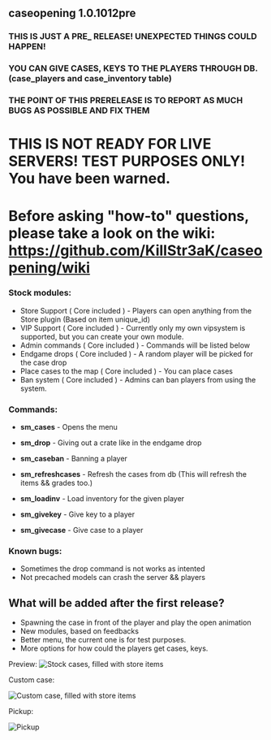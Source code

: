 ## caseopening 1.0.1012pre
### THIS IS JUST A PRE_ RELEASE! UNEXPECTED THINGS COULD HAPPEN!
### YOU CAN GIVE CASES, KEYS TO THE PLAYERS THROUGH DB. (case_players and case_inventory table)
### THE POINT OF THIS PRERELEASE IS TO REPORT AS MUCH BUGS AS POSSIBLE AND FIX THEM
# THIS IS NOT READY FOR LIVE SERVERS! TEST PURPOSES ONLY! You have been warned.

# Before asking "how-to" questions, please take a look on the wiki: https://github.com/KillStr3aK/caseopening/wiki

### Stock modules:
* Store Support ( Core included ) - Players can open anything from the Store plugin (Based on item unique_id)
* VIP Support ( Core included ) - Currently only my own vipsystem is supported, but you can create your own module.
* Admin commands ( Core included ) - Commands will be listed below
* Endgame drops ( Core included ) - A random player will be picked for the case drop
* Place cases to the map ( Core included ) - You can place cases
* Ban system ( Core included ) - Admins can ban players from using the system.

### Commands:
* **sm_cases** - Opens the menu

* **sm_drop** - Giving out a crate like in the endgame drop
* **sm_caseban** - Banning a player

* **sm_refreshcases** - Refresh the cases from db (This will refresh the items && grades too.)
* **sm_loadinv** - Load inventory for the given player

* **sm_givekey** - Give key to a player
* **sm_givecase** - Give case to a player

### Known bugs:
* Sometimes the drop command is not works as intented
* Not precached models can crash the server && players

## What will be added after the first release?
* Spawning the case in front of the player and play the open animation
* New modules, based on feedbacks
* Better menu, the current one is for test purposes.
* More options for how could the players get cases, keys.

Preview:
![Stock cases, filled with store items](https://i.imgur.com/U7MSz8s.png)

Custom case:

![Custom case, filled with store items](https://i.imgur.com/YLWIIrP.png)

Pickup:

![Pickup](https://i.imgur.com/PeOwdm3.png)
